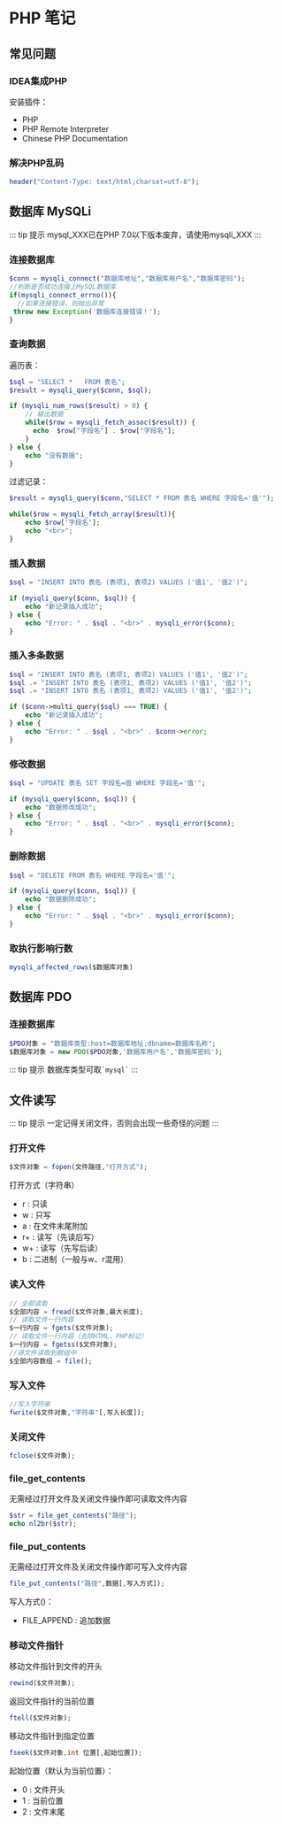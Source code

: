 # PHP 笔记

## 常见问题

### IDEA集成PHP

安装插件：
* PHP
* PHP Remote Interpreter
* Chinese PHP Documentation

### 解决PHP乱码

``` PHP
header("Content-Type: text/html;charset=utf-8");
```

## 数据库 MySQLi

::: tip 提示
mysql_XXX已在PHP 7.0以下版本废弃，请使用mysqli_XXX
:::

### 连接数据库

``` PHP
$conn = mysqli_connect("数据库地址","数据库用户名","数据库密码");
//判断是否成功连接上MySQL数据库
if(mysqli_connect_errno()){
  //如果连接错误，则抛出异常
 throw new Exception('数据库连接错误！');
}
```

### 查询数据

遍历表：

``` PHP
$sql = "SELECT *   FROM 表名";
$result = mysqli_query($conn, $sql);

if (mysqli_num_rows($result) > 0) {
    // 输出数据
    while($row = mysqli_fetch_assoc($result)) {
      echo  $row["字段名"] . $row["字段名"];
    }
} else {
    echo "没有数据";
}
```

过滤记录：

``` PHP
$result = mysqli_query($conn,"SELECT * FROM 表名 WHERE 字段名='值'");

while($row = mysqli_fetch_array($result)){
    echo $row['字段名'];
    echo "<br>";
}
```

### 插入数据

``` PHP
$sql = "INSERT INTO 表名 (表项1, 表项2) VALUES ('值1', '值2')";

if (mysqli_query($conn, $sql)) {
    echo "新记录插入成功";
} else {
    echo "Error: " . $sql . "<br>" . mysqli_error($conn);
}
```

### 插入多条数据

``` PHP
$sql = "INSERT INTO 表名 (表项1, 表项2) VALUES ('值1', '值2')";
$sql .= "INSERT INTO 表名 (表项1, 表项2) VALUES ('值1', '值2')";
$sql .= "INSERT INTO 表名 (表项1, 表项2) VALUES ('值1', '值2')";

if ($conn->multi_query($sql) === TRUE) {
    echo "新记录插入成功";
} else {
    echo "Error: " . $sql . "<br>" . $conn->error;
}
```

### 修改数据

``` PHP
$sql = "UPDATE 表名 SET 字段名=值 WHERE 字段名='值'";

if (mysqli_query($conn, $sql)) {
    echo "数据修改成功";
} else {
    echo "Error: " . $sql . "<br>" . mysqli_error($conn);
}
```

### 删除数据

``` PHP
$sql = "DELETE FROM 表名 WHERE 字段名='值'";

if (mysqli_query($conn, $sql)) {
    echo "数据删除成功";
} else {
    echo "Error: " . $sql . "<br>" . mysqli_error($conn);
}
```

### 取执行影响行数

``` PHP
mysqli_affected_rows($数据库对象)
```

## 数据库 PDO

### 连接数据库

``` PHP
$PDO对象 = "数据库类型:host=数据库地址;dbname=数据库名称";
$数据库对象 = new PDO($PDO对象,'数据库用户名','数据库密码');
```

::: tip 提示
数据库类型可取`` `mysql` ``
:::

## 文件读写

::: tip 提示
一定记得关闭文件，否则会出现一些奇怪的问题
:::

### 打开文件

``` PHP
$文件对象 = fopen(文件路径,"打开方式");
```

打开方式（字符串）

* r : 只读
* w : 只写
* a : 在文件末尾附加
* r+ : 读写（先读后写）
* w+ : 读写（先写后读）
* b : 二进制（一般与w、r混用）

### 读入文件

``` PHP
// 全部读取
$全部内容 = fread($文件对象,最大长度);
// 读取文件一行内容
$一行内容 = fgets($文件对象);
// 读取文件一行内容（去除HTML、PHP标记）
$一行内容 = fgetss($文件对象);
//讲文件读取到数组中
$全部内容数组 = file();
```

### 写入文件

``` PHP
//写入字符串
fwrite($文件对象,"字符串"[,写入长度]);
```

### 关闭文件

``` PHP
fclose($文件对象);
```

### file_get_contents

无需经过打开文件及关闭文件操作即可读取文件内容

``` PHP
$str = file_get_contents("路径");
echo nl2br($str);
```
### file_put_contents

无需经过打开文件及关闭文件操作即可写入文件内容

``` PHP
file_put_contents("路径",数据[,写入方式]);
```

写入方式()：

* FILE_APPEND : 追加数据


### 移动文件指针

移动文件指针到文件的开头

``` PHP
rewind($文件对象);
```

返回文件指针的当前位置

``` PHP
ftell($文件对象);
```

移动文件指针到指定位置

``` PHP
fseek($文件对象,int 位置[,起始位置]);
```

起始位置（默认为当前位置）：

* 0 : 文件开头
* 1 : 当前位置
* 2 : 文件末尾
